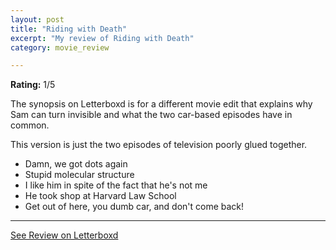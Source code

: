 ```yaml
---
layout: post
title: "Riding with Death"
excerpt: "My review of Riding with Death"
category: movie_review

---
```


**Rating:** 1/5

The synopsis on Letterboxd is for a different movie edit that explains why Sam can turn invisible and what the two car-based episodes have in common.

This version is just the two episodes of television poorly glued together.

* Damn, we got dots again
* Stupid molecular structure
* I like him in spite of the fact that he's not me
* He took shop at Harvard Law School
* Get out of here, you dumb car, and don't come back!

<hr>

[See Review on Letterboxd](https://boxd.it/5RDHFV)
